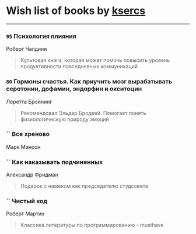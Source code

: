# Wish list of books by [ksercs](https://plus.google.com/u/0/113010305809091482859/)
---

### `95` Психология плияния
Роберт Чалдини
> Культовая книга, которая может помочь повысить уровень продуктивности повседневных коммуникаций

### `80` Гормоны счастья. Как приучить мозг вырабатывать серотонин, дофамин, эндорфин и окситоцин
Лоретта Бройнинг
> Рекомендовал Эльдар Бродвей. Помогает понять физиологическую природу эмоций

### `` Все хреново
Марк Мэнсон

### `` Как наказывать подчиненных
Александр Фридман
> Подарок с намеком как председателю студсовета

### `` Чистый код
Роберт Мартин
> Классика литературы по программированию - musthave

